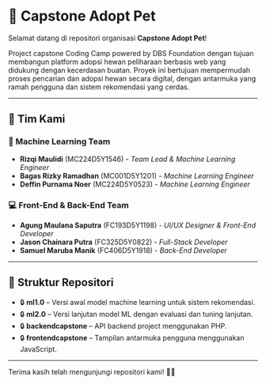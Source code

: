 # 🐾 Capstone Adopt Pet

Selamat datang di repositori organisasi **Capstone Adopt Pet**!

Project capstone Coding Camp powered by DBS Foundation dengan tujuan membangun platform adopsi hewan peliharaan berbasis web yang didukung dengan kecerdasan buatan. Proyek ini bertujuan mempermudah proses pencarian dan adopsi hewan secara digital, dengan antarmuka yang ramah pengguna dan sistem rekomendasi yang cerdas.

---

## 👥 Tim Kami

### 🔬 Machine Learning Team
- **Rizqi Maulidi** (MC224D5Y1546) - *Team Lead & Machine Learning Engineer*
- **Bagas Rizky Ramadhan** (MC001D5Y1201) - *Machine Learning Engineer*
- **Deffin Purnama Noer** (MC224D5Y0523) - *Machine Learning Engineer*

### 💻 Front-End & Back-End Team
- **Agung Maulana Saputra** (FC193D5Y1198) - *UI/UX Designer & Front-End Developer*
- **Jason Chainara Putra** (FC325D5Y0822) - *Full-Stack Developer*
- **Samuel Maruba Manik** (FC406D5Y1918) - *Back-End Developer*

---

## 📂 Struktur Repositori

- 🔒 **ml1.0** – Versi awal model machine learning untuk sistem rekomendasi.
- 🔒 **ml2.0** – Versi lanjutan model ML dengan evaluasi dan tuning lanjutan.
- 🔒 **backendcapstone** – API backend project menggunakan PHP.
- 🔒 **frontendcapstone** – Tampilan antarmuka pengguna menggunakan JavaScript.

---

Terima kasih telah mengunjungi repositori kami! 🐶🐱
